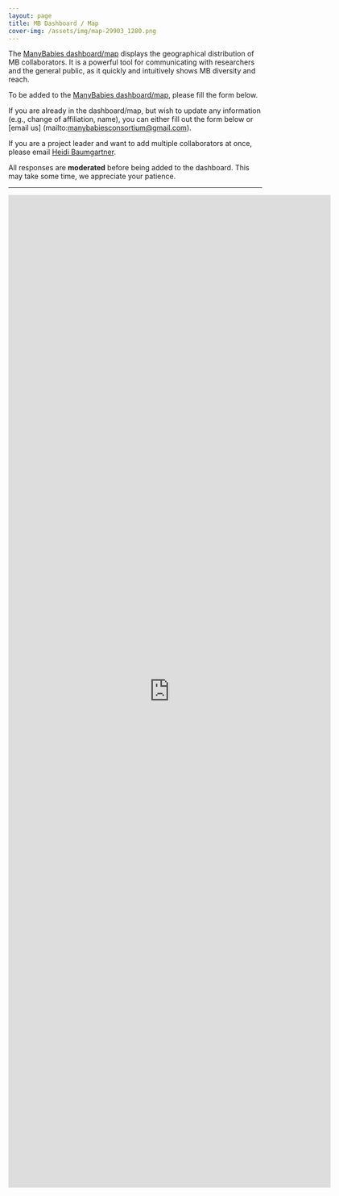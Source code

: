 ```yaml
---
layout: page
title: MB Dashboard / Map
cover-img: /assets/img/map-29903_1280.png
---
```


<!--

-->

The [ManyBabies dashboard/map](https://manybabies.shinyapps.io/shiny_mb_map/) displays the geographical distribution of MB collaborators. It is a powerful tool for communicating with researchers and the general public, as it quickly and intuitively shows MB diversity and reach.

To be added to the [ManyBabies dashboard/map](https://manybabies.shinyapps.io/shiny_mb_map/), please fill the form below.

If you are already in the dashboard/map, but wish to update any information (e.g., change of affiliation, name), you can either fill out the form below or [email us] (mailto:manybabiesconsortium@gmail.com).

If you are a project leader and want to add multiple collaborators at once, please email [Heidi Baumgartner](mailto:heidib@stanford.edu).

All responses are **moderated** before being added to the dashboard. This may take some time, we appreciate your patience.

***

<iframe src="https://docs.google.com/forms/d/e/1FAIpQLScIJkyXsrBnn3l-WkppSqhN-p_masKeuVw497u1KrzuyWGrYg/viewform?embedded=true" width="640" height="1968" frameborder="0" marginheight="0" marginwidth="0">Loading…</iframe>
